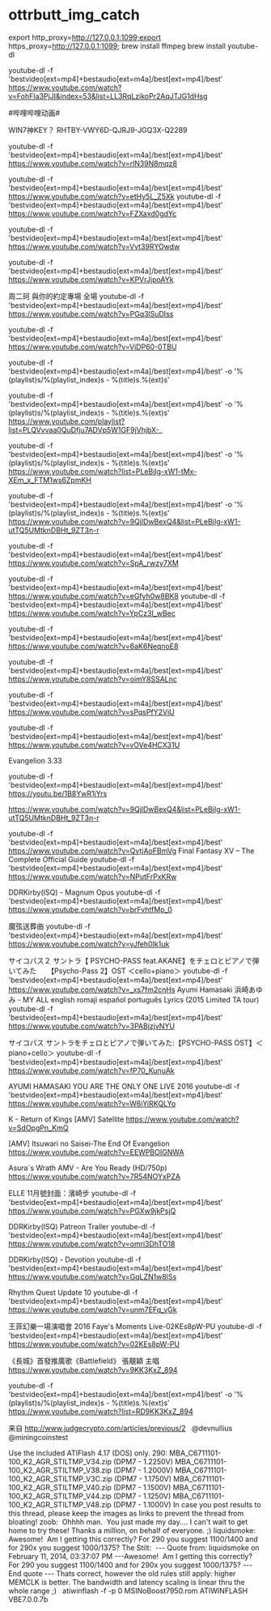 # ottrbutt_img_catch
export http_proxy=http://127.0.0.1:1099;export https_proxy=http://127.0.0.1:1099;
brew install ffmpeg
brew install youtube-dl

youtube-dl -f 'bestvideo[ext=mp4]+bestaudio[ext=m4a]/best[ext=mp4]/best'  https://www.youtube.com/watch?v=FohFIa3PjJI&index=53&list=LL3RqLzikoPr2AqJTJG1dHsg

#哔哩哔哩动画# 

WIN7神KEY？
RHTBY-VWY6D-QJRJ9-JGQ3X-Q2289

youtube-dl -f 'bestvideo[ext=mp4]+bestaudio[ext=m4a]/best[ext=mp4]/best' https://www.youtube.com/watch?v=rlN39N8mqz8

youtube-dl -f 'bestvideo[ext=mp4]+bestaudio[ext=m4a]/best[ext=mp4]/best' https://www.youtube.com/watch?v=etHy5L_Z5Xk
youtube-dl -f 'bestvideo[ext=mp4]+bestaudio[ext=m4a]/best[ext=mp4]/best' https://www.youtube.com/watch?v=FZXaxd0gdYc


youtube-dl -f 'bestvideo[ext=mp4]+bestaudio[ext=m4a]/best[ext=mp4]/best' https://www.youtube.com/watch?v=Vvt39RYOwdw



youtube-dl -f 'bestvideo[ext=mp4]+bestaudio[ext=m4a]/best[ext=mp4]/best'  https://www.youtube.com/watch?v=KPVrJjpoAYk

周二珂 與你的約定專場 全場
youtube-dl -f 'bestvideo[ext=mp4]+bestaudio[ext=m4a]/best[ext=mp4]/best' https://www.youtube.com/watch?v=PGq3lSuDIss

youtube-dl -f 'bestvideo[ext=mp4]+bestaudio[ext=m4a]/best[ext=mp4]/best'  https://www.youtube.com/watch?v=ViDP60-0TBU

youtube-dl -f 'bestvideo[ext=mp4]+bestaudio[ext=m4a]/best[ext=mp4]/best' -o '%(playlist)s/%(playlist_index)s - %(title)s.%(ext)s'


youtube-dl -f 'bestvideo[ext=mp4]+bestaudio[ext=m4a]/best[ext=mp4]/best' -o '%(playlist)s/%(playlist_index)s - %(title)s.%(ext)s' https://www.youtube.com/playlist?list=PLQVvvaa0QuDfju7ADVp5W1GF9jVhjbX-_

youtube-dl -f 'bestvideo[ext=mp4]+bestaudio[ext=m4a]/best[ext=mp4]/best' -o '%(playlist)s/%(playlist_index)s - %(title)s.%(ext)s' https://www.youtube.com/watch?list=PLeBiIg-xW1-tMx-XEm_x_FTM1ws6ZpmKH

youtube-dl -f 'bestvideo[ext=mp4]+bestaudio[ext=m4a]/best[ext=mp4]/best' -o '%(playlist)s/%(playlist_index)s - %(title)s.%(ext)s' https://www.youtube.com/watch?v=9QjlDwBexQ4&list=PLeBiIg-xW1-utTQ5UMtknDBHt_9ZT3n-r

youtube-dl -f 'bestvideo[ext=mp4]+bestaudio[ext=m4a]/best[ext=mp4]/best'  https://www.youtube.com/watch?v=SpA_rwzy7XM

youtube-dl -f 'bestvideo[ext=mp4]+bestaudio[ext=m4a]/best[ext=mp4]/best' https://www.youtube.com/watch?v=eGfyh0w8BK8
youtube-dl -f 'bestvideo[ext=mp4]+bestaudio[ext=m4a]/best[ext=mp4]/best'  https://www.youtube.com/watch?v=YpCz3I_wBec


youtube-dl -f 'bestvideo[ext=mp4]+bestaudio[ext=m4a]/best[ext=mp4]/best'  https://www.youtube.com/watch?v=6aK6NeqnoE8


youtube-dl -f 'bestvideo[ext=mp4]+bestaudio[ext=m4a]/best[ext=mp4]/best'  https://www.youtube.com/watch?v=oimY8SSALnc


youtube-dl -f 'bestvideo[ext=mp4]+bestaudio[ext=m4a]/best[ext=mp4]/best'  https://www.youtube.com/watch?v=sPqsPfY2ViU


youtube-dl -f 'bestvideo[ext=mp4]+bestaudio[ext=m4a]/best[ext=mp4]/best'  https://www.youtube.com/watch?v=vOVe4HCX31U

Evangelion 3.33

youtube-dl -f 'bestvideo[ext=mp4]+bestaudio[ext=m4a]/best[ext=mp4]/best' https://youtu.be/1B8YwR1jYrs


https://www.youtube.com/watch?v=9QjlDwBexQ4&list=PLeBiIg-xW1-utTQ5UMtknDBHt_9ZT3n-r

youtube-dl -f 'bestvideo[ext=mp4]+bestaudio[ext=m4a]/best[ext=mp4]/best' https://www.youtube.com/watch?v=QvtjAoFBmVg
Final Fantasy XV – The Complete Official Guide
youtube-dl -f 'bestvideo[ext=mp4]+bestaudio[ext=m4a]/best[ext=mp4]/best' https://www.youtube.com/watch?v=NPutFrPxKRw

DDRKirby(ISQ) - Magnum Opus
youtube-dl -f 'bestvideo[ext=mp4]+bestaudio[ext=m4a]/best[ext=mp4]/best' https://www.youtube.com/watch?v=brFvhtfMp_0

魔弦送葬曲
youtube-dl -f 'bestvideo[ext=mp4]+bestaudio[ext=m4a]/best[ext=mp4]/best' https://www.youtube.com/watch?v=yJfeh0Ik1uk

サイコパス２ サントラ【 PSYCHO-PASS feat.AKANE】をチェロとピアノで弾いてみた　　【Psycho-Pass 2】OST ＜cello+piano＞
youtube-dl -f 'bestvideo[ext=mp4]+bestaudio[ext=m4a]/best[ext=mp4]/best' https://www.youtube.com/watch?v=_xs7fm2cnHs
Ayumi Hamasaki 浜崎あゆみ - MY ALL english romaji español português Lyrics (2015 Limited TA tour)
youtube-dl -f 'bestvideo[ext=mp4]+bestaudio[ext=m4a]/best[ext=mp4]/best' https://www.youtube.com/watch?v=3PABjzjvNYU

サイコパス サントラをチェロとピアノで弾いてみた:【PSYCHO-PASS OST】＜piano+cello＞
youtube-dl -f 'bestvideo[ext=mp4]+bestaudio[ext=m4a]/best[ext=mp4]/best' https://www.youtube.com/watch?v=fP70_KunuAk

AYUMI HAMASAKI YOU ARE THE ONLY ONE LIVE 2016
youtube-dl -f 'bestvideo[ext=mp4]+bestaudio[ext=m4a]/best[ext=mp4]/best'  https://www.youtube.com/watch?v=W6iYiRKQLYo

K - Return of Kings [AMV] Satellite
https://www.youtube.com/watch?v=SdOpgPn_KmQ

[AMV] Itsuwari no Saisei-The End Of Evangelion
https://www.youtube.com/watch?v=EEWPBOIGNWA

Asura`s Wrath AMV - Are You Ready (HD/750p)
https://www.youtube.com/watch?v=7R54NOYxPZA

ELLE 11月號封面：濱崎步
youtube-dl -f 'bestvideo[ext=mp4]+bestaudio[ext=m4a]/best[ext=mp4]/best'   https://www.youtube.com/watch?v=PGXw9jkPsjQ

DDRKirby(ISQ) Patreon Trailer
youtube-dl -f 'bestvideo[ext=mp4]+bestaudio[ext=m4a]/best[ext=mp4]/best' https://www.youtube.com/watch?v=omri3DhTO18

DDRKirby(ISQ) - Devotion
youtube-dl -f 'bestvideo[ext=mp4]+bestaudio[ext=m4a]/best[ext=mp4]/best' https://www.youtube.com/watch?v=GqLZN1w8lSs


Rhythm Quest Update 10
youtube-dl -f 'bestvideo[ext=mp4]+bestaudio[ext=m4a]/best[ext=mp4]/best'  https://www.youtube.com/watch?v=unm7EFq_yGk

王菲幻樂一場演唱會 2016 Faye's Moments Live-02KEs8pW-PU
youtube-dl -f 'bestvideo[ext=mp4]+bestaudio[ext=m4a]/best[ext=mp4]/best'  https://www.youtube.com/watch?v=02KEs8pW-PU

《長城》首發推廣歌《Battlefield》 張靚穎 主唱
https://www.youtube.com/watch?v=9KK3KxZ_894

youtube-dl -f 'bestvideo[ext=mp4]+bestaudio[ext=m4a]/best[ext=mp4]/best' -o '%(playlist)s/%(playlist_index)s - %(title)s.%(ext)s'  https://www.youtube.com/watch?list=RD9KK3KxZ_894




来自 <http://www.judgecrypto.com/articles/previous/2> 
 
@devnullius
@miningcoinstest 

Use the included ATIFlash 4.17 (DOS) only.
290:
MBA_C6711101-100_K2_AGR_STILTMP_V34.zip (DPM7 - 1.2250V)
MBA_C6711101-100_K2_AGR_STILTMP_V38.zip (DPM7 - 1.2000V)
MBA_C6711101-100_K2_AGR_STILTMP_V3C.zip (DPM7 - 1.1750V)
MBA_C6711101-100_K2_AGR_STILTMP_V40.zip (DPM7 - 1.1500V)
MBA_C6711101-100_K2_AGR_STILTMP_V44.zip (DPM7 - 1.1250V)
MBA_C6711101-100_K2_AGR_STILTMP_V48.zip (DPM7 - 1.1000V)
In case you post results to this thread, please keep the images as links to prevent the thread from bloating!
zoob: 
Ohhhh man.  You just made my day.... I can't wait to get home to try these!
Thanks a million, on behalf of everyone. ;)
liquidsmoke: 
Awesome! 
Am I getting this correctly? For 290 you suggest 1100/1400 and for 290x you suggest 1000/1375?
The Stilt: 
--- Quote from: liquidsmoke on February 11, 2014, 03:37:07 PM ---Awesome! 
Am I getting this correctly? For 290 you suggest 1100/1400 and for 290x you suggest 1000/1375?
--- End quote ---
Thats correct, however the old rules still apply: higher MEMCLK is better.
The bandwidth and latency scaling is linear thru the whole range ;)
 
atiwinflash -f -p 0 MSINoBoost7950.rom
ATIWINFLASH VBE7.0.0.7b
 


